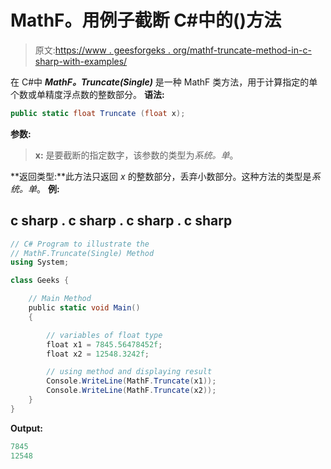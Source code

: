 # MathF。用例子截断 C#中的()方法

> 原文:[https://www . geesforgeks . org/mathf-truncate-method-in-c-sharp-with-examples/](https://www.geeksforgeeks.org/mathf-truncate-method-in-c-sharp-with-examples/)

在 C#中 ***MathF。Truncate(Single)*** 是一种 MathF 类方法，用于计算指定的单个数或单精度浮点数的整数部分。
**语法:**

```cs
public static float Truncate (float x);
```

**参数:**

> **x:** 是要截断的指定数字，该参数的类型为*系统。单*。

**返回类型:**此方法只返回 *x* 的整数部分，丢弃小数部分。这种方法的类型是*系统。单*。
**例:**

## c sharp . c sharp . c sharp . c sharp

```cs
// C# Program to illustrate the
// MathF.Truncate(Single) Method
using System;

class Geeks {

    // Main Method
    public static void Main()
    {

        // variables of float type
        float x1 = 7845.56478452f;
        float x2 = 12548.3242f;

        // using method and displaying result
        Console.WriteLine(MathF.Truncate(x1));
        Console.WriteLine(MathF.Truncate(x2));
    }
}
```

**Output:** 

```cs
7845
12548
```